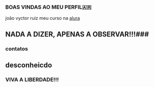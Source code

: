 ### BOAS VINDAS AO MEU PERFIL🇦🇷
joão vyctor ruiz 
meu curso na [alura](https://www.alura.com.br/)
## NADA A DIZER, APENAS A OBSERVAR!!!###
### contatos ###
## desconheicdo ##
### VIVA A LIBERDADE!!! ###
